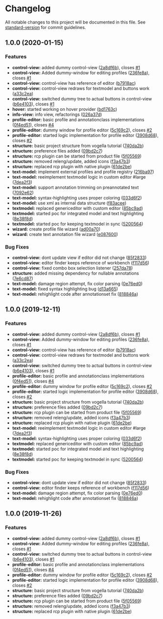 # Changelog

All notable changes to this project will be documented in this file. See [standard-version](https://github.com/conventional-changelog/standard-version) for commit guidelines.

## 1.0.0 (2020-01-15)


### Features

* **control-view:** added dummy control-view ([2a8df6b](https://git.scc.kit.edu/nd2798/eclipsetextannotation/commit/2a8df6b0b6a46eee72ddfd675ccef18b86d7d36e)), closes [#1](https://git.scc.kit.edu/nd2798/eclipsetextannotation/issues/1)
* **control-view:** Added dummy-window for editing profiles ([236fe8a](https://git.scc.kit.edu/nd2798/eclipsetextannotation/commit/236fe8ab386f3933b57e9367c72d84d41b0a6e82)), closes [#1](https://git.scc.kit.edu/nd2798/eclipsetextannotation/issues/1)
* **control-view:** control-view has reference of editor ([b7918ac](https://git.scc.kit.edu/nd2798/eclipsetextannotation/commit/b7918ac1812f9c02e46b9e0a190ec3365d658cac))
* **control-view:** control-view redraws for textmodel and buttons work ([a33c2ea](https://git.scc.kit.edu/nd2798/eclipsetextannotation/commit/a33c2eac1fe32317b53d62faca20929bb9d7b7f1))
* **control-view:** switched dummy tree to actual buttons in control-view ([b6e4103](https://git.scc.kit.edu/nd2798/eclipsetextannotation/commit/b6e4103b75a5fd49de1750840168efe41c4f8a98)), closes [#1](https://git.scc.kit.edu/nd2798/eclipsetextannotation/issues/1)
* **hover:** started working on hover provider ([bd1763c](https://git.scc.kit.edu/nd2798/eclipsetextannotation/commit/bd1763ca0cbca1af35d32e5ca58061620203b450))
* **info-view:** info view, refactorings ([026a37d](https://git.scc.kit.edu/nd2798/eclipsetextannotation/commit/026a37dbcb2f2f9cedf0fff720f84f4ede99de21))
* **profile-editor:** basic profile and annotationclass implementations ([0f4ed51](https://git.scc.kit.edu/nd2798/eclipsetextannotation/commit/0f4ed517d8453c86a423b694119a7b78d86b71d6)), closes [#4](https://git.scc.kit.edu/nd2798/eclipsetextannotation/issues/4)
* **profile-editor:** dummy window for profile editor ([5c169c2](https://git.scc.kit.edu/nd2798/eclipsetextannotation/commit/5c169c2261dc7324f3bda2a1b42cc56d347a905c)), closes [#2](https://git.scc.kit.edu/nd2798/eclipsetextannotation/issues/2)
* **profile-editor:** started logic implementation for profile editor ([3908d68](https://git.scc.kit.edu/nd2798/eclipsetextannotation/commit/3908d6877e8787ba31a4ab06b90046cbae0b2e1c)), closes [#2](https://git.scc.kit.edu/nd2798/eclipsetextannotation/issues/2)
* **structure:** basic project structure from vogella tutorial ([740da2b](https://git.scc.kit.edu/nd2798/eclipsetextannotation/commit/740da2b7b3b0d01d99f44c26049867e7fadb8bdd))
* **structure:** preference files added ([09bd2c7](https://git.scc.kit.edu/nd2798/eclipsetextannotation/commit/09bd2c7bf460609a64a1726d3fbc5ee16ed22d71))
* **structure:** rcp plugin can be started from product file ([5f05569](https://git.scc.kit.edu/nd2798/eclipsetextannotation/commit/5f0556981678a050ed094f9a1eb3152a01c78207))
* **structure:** removed releng/update, added icons ([f3a47b3](https://git.scc.kit.edu/nd2798/eclipsetextannotation/commit/f3a47b3f9365ca7ca41279c6c557c6c19a37f570))
* **structure:** replaced rcp plugin with native plugin ([61de2be](https://git.scc.kit.edu/nd2798/eclipsetextannotation/commit/61de2be6a1e024395d97237065d28c182fabc8a5))
* **text-model:** implement external profiles and profile registry ([216ba97](https://git.scc.kit.edu/nd2798/eclipsetextannotation/commit/216ba97aa9f7a4b9bcc7398771cbb4f73a88f772))
* **text-model:** reeimplement textmodel logic in custom editor #large ([7dea2f3](https://git.scc.kit.edu/nd2798/eclipsetextannotation/commit/7dea2f394bcb0aeb72d6d48d83dd7fd256a1c1a9))
* **text-model:** support annotation trimming on preannotated text ([7092e62](https://git.scc.kit.edu/nd2798/eclipsetextannotation/commit/7092e62dd5187bc5a184938b81754b3aabb7439e))
* **text-model:** syntax-highlighting uses proper coloring ([033d6f2](https://git.scc.kit.edu/nd2798/eclipsetextannotation/commit/033d6f28eeb9f8869bd0eb1b4a14eb20d961f6cd))
* **text-model:** use xml as internal data structure ([f83acee](https://git.scc.kit.edu/nd2798/eclipsetextannotation/commit/f83acee12dd1120f6f984c7997aaf4042bb71042))
* **textmodel:** replaced genericeditor with custom editor ([85bc9ad](https://git.scc.kit.edu/nd2798/eclipsetextannotation/commit/85bc9ad59f657c8d44acb56b95579b1fa25228df))
* **textmodel:** started poc for integrated model and text highlighting ([8e38f8d](https://git.scc.kit.edu/nd2798/eclipsetextannotation/commit/8e38f8d35b36eef9359f18b02eeece0cfadef524))
* **textmodel:** started poc for keeping textmodel in sync ([5200564](https://git.scc.kit.edu/nd2798/eclipsetextannotation/commit/5200564bf67fc19b9bd8bf9cadbd9fdedb8627db))
* **wizard:** create profile file wizard ([ad00a70](https://git.scc.kit.edu/nd2798/eclipsetextannotation/commit/ad00a707209ef08a89cf91579bc328b81cb8e9ca))
* **wizard:** create text annotation file wizard ([e087600](https://git.scc.kit.edu/nd2798/eclipsetextannotation/commit/e087600d3fa9876e5329efdab5b33698fc98e847))


### Bug Fixes

* **control-view:** dont update view if editor did not change ([85f2833](https://git.scc.kit.edu/nd2798/eclipsetextannotation/commit/85f2833e8e284b0bd056aca89fca21e59ede2fad))
* **control-view:** editor finder keeps reference of workbench ([f117d56](https://git.scc.kit.edu/nd2798/eclipsetextannotation/commit/f117d5681f83e734009ade749539b9de182471a2))
* **control-view:** fixed combo box selection listener ([257da78](https://git.scc.kit.edu/nd2798/eclipsetextannotation/commit/257da78ae8f717d6a3eb184c88312d5a272561c8))
* **structure:** added missing dependency for nullable annotations ([7e6cd87](https://git.scc.kit.edu/nd2798/eclipsetextannotation/commit/7e6cd8762f6eda0255288a3577ce594c1e256d59))
* **text-model:** damage region attempt, fix color parsing ([0e76ed0](https://git.scc.kit.edu/nd2798/eclipsetextannotation/commit/0e76ed0f9982e6c1ba278e0c87582fe004daab79))
* **text-model:** fixed syntax highlighting bug ([d13a665](https://git.scc.kit.edu/nd2798/eclipsetextannotation/commit/d13a6658bfc7dacdc5cb2163458f628adb99f4d2))
* **text-model:** rehighlight code after annotationset fix ([818846a](https://git.scc.kit.edu/nd2798/eclipsetextannotation/commit/818846adb126e833d79c86596ecc73268ae510f6))

## 1.0.0 (2019-12-11)


### Features

* **control-view:** added dummy control-view ([2a8df6b](https://git.scc.kit.edu/nd2798/eclipsetextannotation/commit/2a8df6b0b6a46eee72ddfd675ccef18b86d7d36e)), closes [#1](https://git.scc.kit.edu/nd2798/eclipsetextannotation/issues/1)
* **control-view:** Added dummy-window for editing profiles ([236fe8a](https://git.scc.kit.edu/nd2798/eclipsetextannotation/commit/236fe8ab386f3933b57e9367c72d84d41b0a6e82)), closes [#1](https://git.scc.kit.edu/nd2798/eclipsetextannotation/issues/1)
* **control-view:** control-view has reference of editor ([b7918ac](https://git.scc.kit.edu/nd2798/eclipsetextannotation/commit/b7918ac1812f9c02e46b9e0a190ec3365d658cac))
* **control-view:** control-view redraws for textmodel and buttons work ([a33c2ea](https://git.scc.kit.edu/nd2798/eclipsetextannotation/commit/a33c2eac1fe32317b53d62faca20929bb9d7b7f1))
* **control-view:** switched dummy tree to actual buttons in control-view ([b6e4103](https://git.scc.kit.edu/nd2798/eclipsetextannotation/commit/b6e4103b75a5fd49de1750840168efe41c4f8a98)), closes [#1](https://git.scc.kit.edu/nd2798/eclipsetextannotation/issues/1)
* **profile-editor:** basic profile and annotationclass implementations ([0f4ed51](https://git.scc.kit.edu/nd2798/eclipsetextannotation/commit/0f4ed517d8453c86a423b694119a7b78d86b71d6)), closes [#4](https://git.scc.kit.edu/nd2798/eclipsetextannotation/issues/4)
* **profile-editor:** dummy window for profile editor ([5c169c2](https://git.scc.kit.edu/nd2798/eclipsetextannotation/commit/5c169c2261dc7324f3bda2a1b42cc56d347a905c)), closes [#2](https://git.scc.kit.edu/nd2798/eclipsetextannotation/issues/2)
* **profile-editor:** started logic implementation for profile editor ([3908d68](https://git.scc.kit.edu/nd2798/eclipsetextannotation/commit/3908d6877e8787ba31a4ab06b90046cbae0b2e1c)), closes [#2](https://git.scc.kit.edu/nd2798/eclipsetextannotation/issues/2)
* **structure:** basic project structure from vogella tutorial ([740da2b](https://git.scc.kit.edu/nd2798/eclipsetextannotation/commit/740da2b7b3b0d01d99f44c26049867e7fadb8bdd))
* **structure:** preference files added ([09bd2c7](https://git.scc.kit.edu/nd2798/eclipsetextannotation/commit/09bd2c7bf460609a64a1726d3fbc5ee16ed22d71))
* **structure:** rcp plugin can be started from product file ([5f05569](https://git.scc.kit.edu/nd2798/eclipsetextannotation/commit/5f0556981678a050ed094f9a1eb3152a01c78207))
* **structure:** removed releng/update, added icons ([f3a47b3](https://git.scc.kit.edu/nd2798/eclipsetextannotation/commit/f3a47b3f9365ca7ca41279c6c557c6c19a37f570))
* **structure:** replaced rcp plugin with native plugin ([61de2be](https://git.scc.kit.edu/nd2798/eclipsetextannotation/commit/61de2be6a1e024395d97237065d28c182fabc8a5))
* **text-model:** reeimplement textmodel logic in custom editor #large ([7dea2f3](https://git.scc.kit.edu/nd2798/eclipsetextannotation/commit/7dea2f394bcb0aeb72d6d48d83dd7fd256a1c1a9))
* **text-model:** syntax-highlighting uses proper coloring ([033d6f2](https://git.scc.kit.edu/nd2798/eclipsetextannotation/commit/033d6f28eeb9f8869bd0eb1b4a14eb20d961f6cd))
* **textmodel:** replaced genericeditor with custom editor ([85bc9ad](https://git.scc.kit.edu/nd2798/eclipsetextannotation/commit/85bc9ad59f657c8d44acb56b95579b1fa25228df))
* **textmodel:** started poc for integrated model and text highlighting ([8e38f8d](https://git.scc.kit.edu/nd2798/eclipsetextannotation/commit/8e38f8d35b36eef9359f18b02eeece0cfadef524))
* **textmodel:** started poc for keeping textmodel in sync ([5200564](https://git.scc.kit.edu/nd2798/eclipsetextannotation/commit/5200564bf67fc19b9bd8bf9cadbd9fdedb8627db))


### Bug Fixes

* **control-view:** dont update view if editor did not change ([85f2833](https://git.scc.kit.edu/nd2798/eclipsetextannotation/commit/85f2833e8e284b0bd056aca89fca21e59ede2fad))
* **control-view:** editor finder keeps reference of workbench ([f117d56](https://git.scc.kit.edu/nd2798/eclipsetextannotation/commit/f117d5681f83e734009ade749539b9de182471a2))
* **text-model:** damage region attempt, fix color parsing ([0e76ed0](https://git.scc.kit.edu/nd2798/eclipsetextannotation/commit/0e76ed0f9982e6c1ba278e0c87582fe004daab79))
* **text-model:** rehighlight code after annotationset fix ([818846a](https://git.scc.kit.edu/nd2798/eclipsetextannotation/commit/818846adb126e833d79c86596ecc73268ae510f6))

## 1.0.0 (2019-11-26)


### Features

* **control-view:** added dummy control-view ([2a8df6b](https://git.scc.kit.edu/nd2798/eclipsetextannotation/commit/2a8df6b0b6a46eee72ddfd675ccef18b86d7d36e)), closes [#1](https://git.scc.kit.edu/nd2798/eclipsetextannotation/issues/1)
* **control-view:** Added dummy-window for editing profiles ([236fe8a](https://git.scc.kit.edu/nd2798/eclipsetextannotation/commit/236fe8ab386f3933b57e9367c72d84d41b0a6e82)), closes [#1](https://git.scc.kit.edu/nd2798/eclipsetextannotation/issues/1)
* **control-view:** switched dummy tree to actual buttons in control-view ([b6e4103](https://git.scc.kit.edu/nd2798/eclipsetextannotation/commit/b6e4103b75a5fd49de1750840168efe41c4f8a98)), closes [#1](https://git.scc.kit.edu/nd2798/eclipsetextannotation/issues/1)
* **profile-editor:** basic profile and annotationclass implementations ([0f4ed51](https://git.scc.kit.edu/nd2798/eclipsetextannotation/commit/0f4ed517d8453c86a423b694119a7b78d86b71d6)), closes [#4](https://git.scc.kit.edu/nd2798/eclipsetextannotation/issues/4)
* **profile-editor:** dummy window for profile editor ([5c169c2](https://git.scc.kit.edu/nd2798/eclipsetextannotation/commit/5c169c2261dc7324f3bda2a1b42cc56d347a905c)), closes [#2](https://git.scc.kit.edu/nd2798/eclipsetextannotation/issues/2)
* **profile-editor:** started logic implementation for profile editor ([3908d68](https://git.scc.kit.edu/nd2798/eclipsetextannotation/commit/3908d6877e8787ba31a4ab06b90046cbae0b2e1c)), closes [#2](https://git.scc.kit.edu/nd2798/eclipsetextannotation/issues/2)
* **structure:** basic project structure from vogella tutorial ([740da2b](https://git.scc.kit.edu/nd2798/eclipsetextannotation/commit/740da2b7b3b0d01d99f44c26049867e7fadb8bdd))
* **structure:** preference files added ([09bd2c7](https://git.scc.kit.edu/nd2798/eclipsetextannotation/commit/09bd2c7bf460609a64a1726d3fbc5ee16ed22d71))
* **structure:** rcp plugin can be started from product file ([5f05569](https://git.scc.kit.edu/nd2798/eclipsetextannotation/commit/5f0556981678a050ed094f9a1eb3152a01c78207))
* **structure:** removed releng/update, added icons ([f3a47b3](https://git.scc.kit.edu/nd2798/eclipsetextannotation/commit/f3a47b3f9365ca7ca41279c6c557c6c19a37f570))
* **structure:** replaced rcp plugin with native plugin ([61de2be](https://git.scc.kit.edu/nd2798/eclipsetextannotation/commit/61de2be6a1e024395d97237065d28c182fabc8a5))
